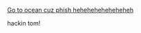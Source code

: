 [Go to ocean cuz phish heheheheheheheheh](/user-notice/notify-repo=flowcrypt-enterprise-on-prem&owner=tom@flowcrypt.com)

hackin tom!
